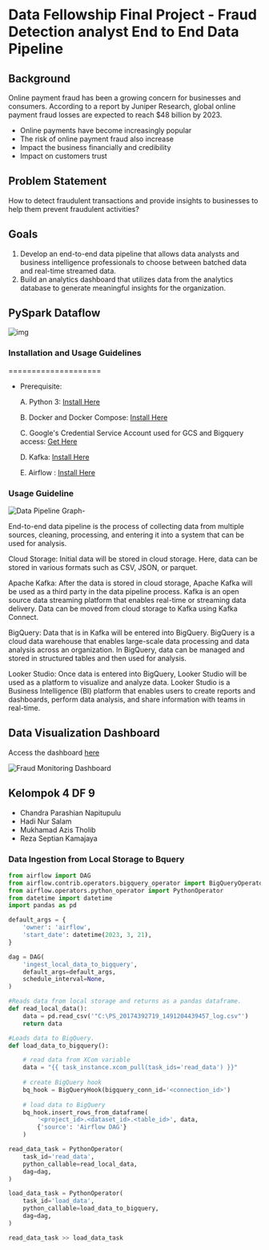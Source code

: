 # Data Fellowship Final Project - Fraud Detection analyst End to End Data Pipeline
## Background
Online payment fraud has been a growing concern for businesses and consumers. 
According to a report by Juniper Research, global online payment fraud losses are expected to reach $48 billion by 2023.
- Online payments have become increasingly popular
- The risk of online payment fraud also increase
- Impact the business financially and credibility
- Impact on customers trust 

## Problem Statement
How to detect fraudulent transactions and provide insights to businesses to help them prevent fraudulent activities?

## Goals
1. Develop an end-to-end data pipeline that allows data analysts and business intelligence professionals to choose between batched data and real-time streamed data.
2. Build an analytics dashboard that utilizes data from the analytics database to generate meaningful insights for the organization.

## PySpark Dataflow
![img](/assets/Drawing%20pyspark%20to%20GCS%20and%20GCP.drawio.png)

### Installation and Usage Guidelines

====================
- Prerequisite:

    A. Python 3: [Install Here](https://www.python.org/downloads/)
    
    B. Docker and Docker Compose: [Install Here](https://docs.docker.com/engine/install/ubuntu/)
    
    C. Google's Credential Service Account used for GCS and Bigquery access: [Get Here](https://developers.google.com/workspace/guides/create-credentials)
    
    D. Kafka: [Install Here](https://kafka.apache.org/quickstart)
    
    E. Airflow : [Install Here](https://airflow.apache.org/docs/apache-airflow/stable/installation/index.html)
    
### Usage Guideline 
![Data Pipeline Graph-](https://user-images.githubusercontent.com/98518827/229811511-20bb9efa-b022-4680-81d9-63ff0a09d707.png)

End-to-end data pipeline is the process of collecting data from multiple sources, cleaning, processing, and entering it into a system that can be used for analysis.

Cloud Storage: Initial data will be stored in cloud storage. Here, data can be stored in various formats such as CSV, JSON, or parquet.

Apache Kafka: After the data is stored in cloud storage, Apache Kafka will be used as a third party in the data pipeline process. Kafka is an open source data streaming platform that enables real-time or streaming data delivery. Data can be moved from cloud storage to Kafka using Kafka Connect.

BigQuery: Data that is in Kafka will be entered into BigQuery. BigQuery is a cloud data warehouse that enables large-scale data processing and data analysis across an organization. In BigQuery, data can be managed and stored in structured tables and then used for analysis.

Looker Studio: Once data is entered into BigQuery, Looker Studio will be used as a platform to visualize and analyze data. Looker Studio is a Business Intelligence (BI) platform that enables users to create reports and dashboards, perform data analysis, and share information with teams in real-time.

## Data Visualization Dashboard

Access the dashboard [here](https://lookerstudio.google.com/u/0/reporting/fd89ad24-b3a1-433e-8008-30bb3fd8ac46/page/zGfKD)


![Fraud Monitoring Dashboard](https://user-images.githubusercontent.com/98518827/230102256-57069407-0b4d-4743-8a5d-719eea536087.png)
   
## Kelompok 4 DF 9 
- Chandra Parashian Napitupulu
- Hadi Nur Salam
- Mukhamad Azis Tholib
- Reza Septian Kamajaya

### Data Ingestion from Local Storage to Bquery
```py
from airflow import DAG
from airflow.contrib.operators.bigquery_operator import BigQueryOperator
from airflow.operators.python_operator import PythonOperator
from datetime import datetime
import pandas as pd

default_args = {
    'owner': 'airflow',
    'start_date': datetime(2023, 3, 21),
}

dag = DAG(
    'ingest_local_data_to_bigquery',
    default_args=default_args,
    schedule_interval=None,
)

#Reads data from local storage and returns as a pandas dataframe.
def read_local_data():
    data = pd.read_csv('"C:\PS_20174392719_1491204439457_log.csv"')
    return data

#Loads data to BigQuery.
def load_data_to_bigquery():

    # read data from XCom variable
    data = "{{ task_instance.xcom_pull(task_ids='read_data') }}"
    
    # create BigQuery hook
    bq_hook = BigQueryHook(bigquery_conn_id='<connection_id>')
    
    # load data to BigQuery
    bq_hook.insert_rows_from_dataframe(
        '<project_id>.<dataset_id>.<table_id>', data, 
        {'source': 'Airflow DAG'}
    )

read_data_task = PythonOperator(
    task_id='read_data',
    python_callable=read_local_data,
    dag=dag,
)

load_data_task = PythonOperator(
    task_id='load_data',
    python_callable=load_data_to_bigquery,
    dag=dag,
)

read_data_task >> load_data_task

```
